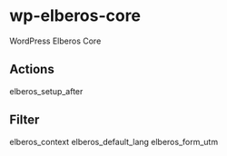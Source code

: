 # wp-elberos-core

WordPress Elberos Core


## Actions

elberos_setup_after


## Filter

elberos_context
elberos_default_lang
elberos_form_utm